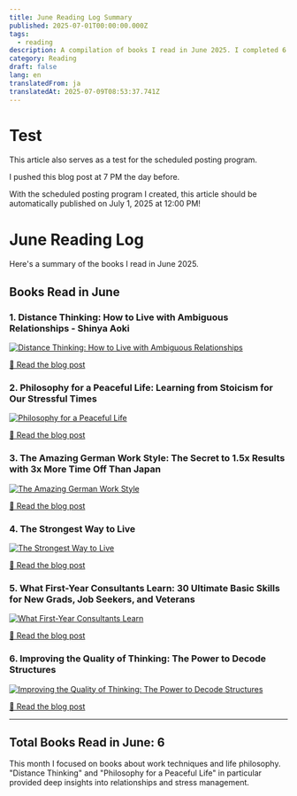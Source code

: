 ```yaml
---
title: June Reading Log Summary
published: 2025-07-01T00:00:00.000Z
tags:
  - reading
description: A compilation of books I read in June 2025. I completed 6 books this month.
category: Reading
draft: false
lang: en
translatedFrom: ja
translatedAt: 2025-07-09T08:53:37.741Z
---
```

# Test
This article also serves as a test for the scheduled posting program.

I pushed this blog post at 7 PM the day before.

With the scheduled posting program I created, this article should be automatically published on July 1, 2025 at 12:00 PM!

# June Reading Log

Here's a summary of the books I read in June 2025.

## Books Read in June

### 1. Distance Thinking: How to Live with Ambiguous Relationships - Shinya Aoki
[![Distance Thinking: How to Live with Ambiguous Relationships](https://m.media-amazon.com/images/W/MEDIAX_1215821-T1/images/I/81u0L3VYewL._SY466_.jpg)](https://amzn.asia/d/7yF89Bd)

[📖 Read the blog post](/posts/8bf82d08)

### 2. Philosophy for a Peaceful Life: Learning from Stoicism for Our Stressful Times
[![Philosophy for a Peaceful Life](https://m.media-amazon.com/images/I/718SPVt0jdL._SX342_.jpg)](https://amzn.asia/d/8JByfwC)

[📖 Read the blog post](/posts/bab2aa6a)

### 3. The Amazing German Work Style: The Secret to 1.5x Results with 3x More Time Off Than Japan
[![The Amazing German Work Style](https://m.media-amazon.com/images/I/71d8uCh4WzL._SY425_.jpg)](https://amzn.asia/d/1eV2Ubg)

[📖 Read the blog post](/posts/02d02be6)

### 4. The Strongest Way to Live
[![The Strongest Way to Live](https://m.media-amazon.com/images/I/81vIERAwKzL._SY466_.jpg)](https://amzn.asia/d/7lVoAb5)

[📖 Read the blog post](/posts/33a9758f)

### 5. What First-Year Consultants Learn: 30 Ultimate Basic Skills for New Grads, Job Seekers, and Veterans
[![What First-Year Consultants Learn](https://m.media-amazon.com/images/I/71oK7KE+eDL._SY466_.jpg)](https://amzn.asia/d/0bCPNMJ)

[📖 Read the blog post](/posts/e006f5d5)

### 6. Improving the Quality of Thinking: The Power to Decode Structures
[![Improving the Quality of Thinking: The Power to Decode Structures](https://m.media-amazon.com/images/I/71d+7qw-coL._SY466_.jpg)](https://amzn.asia/d/1ddRPwj)

[📖 Read the blog post](/posts/a8b017ef)

---

## Total Books Read in June: 6

This month I focused on books about work techniques and life philosophy. "Distance Thinking" and "Philosophy for a Peaceful Life" in particular provided deep insights into relationships and stress management.
